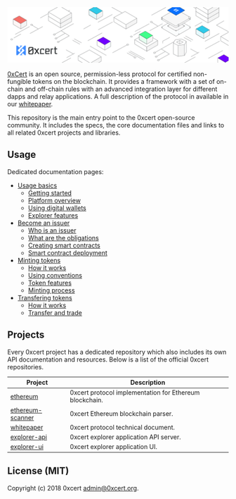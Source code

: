 <img src="assets/cover.png" />

[0xCert](https://0xcert.org) is an open source, permission-less protocol for certified non-fungible
tokens on the blockchain. It provides a framework with a set of on-chain and off-chain rules with an advanced integration layer for different dapps and relay applications. A full description of the protocol in available in our [whitepaper](https://0xcert.org/whitepaper.pdf).

This repository is the main entry point to the 0xcert open-source community. It includes the specs, the core documentation files and links to all related 0xcert projects and libraries. 

## Usage

Dedicated documentation pages:

* [Usage basics](/)
  * [Getting started](/)
  * [Platform overview](/)
  * [Using digital wallets](/)
  * [Explorer features](/)
* [Become an issuer](/)
  * [Who is an issuer](/)
  * [What are the obligations](/)
  * [Creating smart contracts](/)
  * [Smart contract deployment](/)
* [Minting tokens](/)
  * [How it works](/)
  * [Using conventions](/)
  * [Token features](/)
  * [Minting process](/)
* [Transfering tokens](/)
  * [How it works](/)
  * [Transfer and trade](/)

## Projects

Every 0xcert project has a dedicated repository which also includes its own API documentation and resources. Below is a list of the official 0xcert repositories.

| Project | Description
|-|-
| [ethereum](https://github.com/0xcert/ethereum) | 0xcert protocol implementation for Ethereum blockchain.
| [ethereum-scanner](https://github.com/0xcert/ethereum-scanner) | 0xcert Ethereum blockchain parser. 
| [whitepaper](https://github.com/0xcert/whitepaper) | 0xcert protocol technical document.
| [explorer-api](https://github.com/0xcert/explorer-api) | 0xcert explorer application API server.
| [explorer-ui](https://github.com/0xcert/explorer-ui) | 0xcert explorer application UI.

## License (MIT)

Copyright (c) 2018 0xcert <admin@0xcert.org>.

